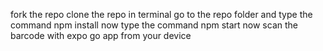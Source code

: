 fork the repo
clone the repo
in terminal go to  the repo folder and type the command npm install
now type the command npm start
now scan the barcode with expo go app from your device
